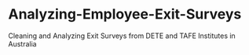 # Analyzing-Employee-Exit-Surveys
Cleaning and Analyzing Exit Surveys from DETE and TAFE Institutes in Australia
